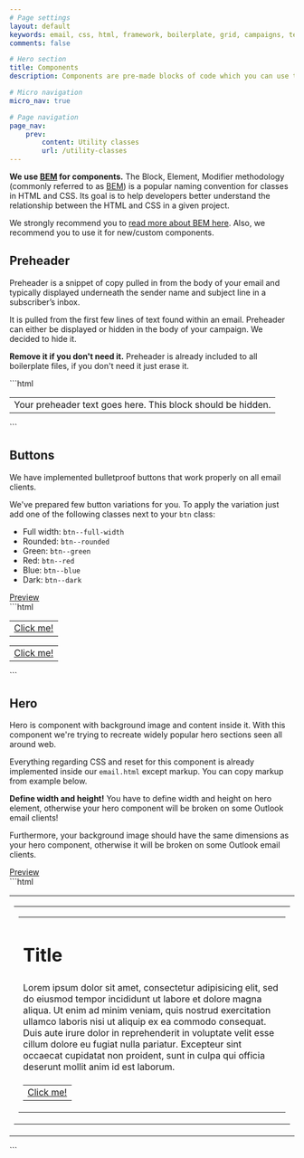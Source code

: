 ```yaml
---
# Page settings
layout: default
keywords: email, css, html, framework, boilerplate, grid, campaigns, templates, bojler, slicejack
comments: false

# Hero section
title: Components
description: Components are pre-made blocks of code which you can use to build your own email template. These components are optional and other things don’t depend on them.

# Micro navigation
micro_nav: true

# Page navigation
page_nav:
    prev:
        content: Utility classes
        url: /utility-classes
---
```


<div class="callout callout--info">
    <p><strong>We use <a href="https://en.bem.info/methodology">BEM</a> for components.</strong> The Block, Element, Modifier methodology (commonly referred to as <a href="https://en.bem.info/methodology">BEM</a>) is a popular naming convention for classes in HTML and CSS. Its goal is to help developers better understand the relationship between the HTML and CSS in a given project.</p>
    <p>We strongly recommend you to <a href="https://css-tricks.com/bem-101">read more about BEM here</a>. Also, we recommend you to use it for new/custom components.</p>
</div>

## Preheader
Preheader is a snippet of copy pulled in from the body of your email and typically displayed underneath the sender name and subject line in a subscriber’s inbox.

It is pulled from the first few lines of text found within an email. Preheader can either be displayed or hidden in the body of your campaign. We decided to hide it.

<div class="callout callout--info">
    <p><strong>Remove it if you don't need it.</strong> Preheader is already included to all boilerplate files, if you don't need it just erase it.</p>
</div>
```html
<table id="preheader" width="0" border="0" cellpadding="0" cellspacing="0">
    <tr>
        <td>Your preheader text goes here. This block should be hidden.</td>
    </tr>
</table><!-- /#preheader -->
```

## Buttons
We have implemented bulletproof buttons that work properly on all email clients.

We've prepared few button variations for you. To apply the variation just add one of the following classes next to your `btn` class:

- Full width: `btn--full-width`
- Rounded: `btn--rounded`
- Green: `btn--green`
- Red: `btn--red`
- Blue: `btn--blue`
- Dark: `btn--dark`

<div class="example">
    <a href="examples/buttons.html" target="blank">Preview</a>
</div>
```html
<table class="btn" border="0" cellpadding="0" cellspacing="0">
    <tr>
        <td>
            <a href="#">Click me!</a>
        </td>
    </tr>
</table><!-- /.btn -->
<table class="btn btn--red" border="0" cellpadding="0" cellspacing="0">
    <tr>
        <td>
            <a href="#">Click me!</a>
        </td>
    </tr>
</table><!-- /.btn -->
```

## Hero
Hero is component with background image and content inside it. With this component we're trying to recreate widely popular hero sections seen all around web.

Everything regarding CSS and reset for this component is already implemented inside our `email.html` except markup. You can copy markup from example below.

<div class="callout callout--info">
    <p><strong>Define width and height!</strong> You have to define width and height on hero element, otherwise your hero component will be broken on some Outlook email clients!</p>
    <p>Furthermore, your background image should have the same dimensions as your hero component, otherwise it will be broken on some Outlook email clients.</p>
</div>
<div class="example">
    <a href="examples/hero.html" target="blank">Preview</a>
</div>
```html
<table class="container" width="600" align="center" border="0" cellpadding="0" cellspacing="0">
    <tr>
        <td class="hero" width="600" height="350" background="https://dummyimage.com/600x350/d9f0ff/cccccc.jpg">
            <!--[if gte mso 9]>
            <v:rect xmlns:v="urn:schemas-microsoft-com:vml" fill="true" stroke="false" style="width: 600px; height: 350px;">
            <v:fill type="frame" src="https://dummyimage.com/600x350/d9f0ff/cccccc.jpg" color="#ffffff" />
            <v:textbox inset="0, 0, 0, 0">
            <![endif]-->
            <table width="100%" border="0" cellspacing="0" cellpadding="0">
                <tr>
                    <td class="hero__inner">
                        <table width="520" align="center" border="0" cellspacing="0" cellpadding="0">
                            <tr>
                                <td class="align-center">
                                    <h1>Title</h1>
                                </td>
                            </tr>
                            <tr>
                                <td class="align-center">Lorem ipsum dolor sit amet, consectetur adipisicing elit, sed do eiusmod tempor incididunt ut labore et dolore magna aliqua. Ut enim ad minim veniam, quis nostrud exercitation ullamco laboris nisi ut aliquip ex ea commodo consequat. Duis aute irure dolor in reprehenderit in voluptate velit esse cillum dolore eu fugiat nulla pariatur. Excepteur sint occaecat cupidatat non proident, sunt in culpa qui officia deserunt mollit anim id est laborum.</td>
                            </tr>
                            <tr>
                                <td>
                                    <table class="btn btn--blue yahoo-center" border="0" cellpadding="0" cellspacing="0" align="center">
                                        <tr>
                                            <td>
                                                <a href="#">Click me!</a>
                                            </td>
                                        </tr>
                                    </table><!-- /.btn -->
                                </td>
                            </tr>
                        </table>
                    </td><!-- /.hero__inner -->
                </tr>
            </table>
            <!--[if gte mso 9]>
            </v:textbox>
            </v:rect>
            <![endif]-->
        </td><!-- /.hero -->
    </tr>
</table><!-- /.container -->
```
